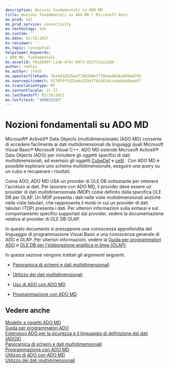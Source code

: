 ```yaml
---
description: Nozioni fondamentali su ADO MD
title: Nozioni fondamentali su ADO MD | Microsoft Docs
ms.prod: sql
ms.prod_service: connectivity
ms.technology: ado
ms.custom: ''
ms.date: 02/15/2017
ms.reviewer: ''
ms.topic: conceptual
helpviewer_keywords:
- ADO MD, fundamentals
ms.assetid: f6a20d9f-c1ab-474c-b9f3-82277e2a126d
author: rothja
ms.author: jroth
ms.openlocfilehash: 7634d32b35eef7d0289ef778bee9646a050e8755
ms.sourcegitcommit: 917df4ffd22e4a229af7dc481dcce3ebba0aa4d7
ms.translationtype: MT
ms.contentlocale: it-IT
ms.lasthandoff: 02/10/2021
ms.locfileid: "100032193"
---
```

# <a name="ado-md-fundamentals"></a>Nozioni fondamentali su ADO MD
Microsoft® ActiveX® Data Objects (multidimensionale) (ADO MD) consente di accedere facilmente ai dati multidimensionali da linguaggi quali Microsoft Visual Basic® Microsoft Visual C++. ADO MD estende Microsoft ActiveX® Data Objects (ADO) per includere gli oggetti specifici di dati multidimensionali, ad esempio gli oggetti [CubeDef](../../reference/ado-md-api/cubedef-object-ado-md.md) e [cellt](../../reference/ado-md-api/cellset-object-ado-md.md) . Con ADO MD è possibile esplorare uno schema multidimensionale, eseguire una query su un cubo e recuperare i risultati.  
  
 Come ADO, ADO MD USA un provider di OLE DB sottostante per ottenere l'accesso ai dati. Per lavorare con ADO MD, il provider deve essere un provider di dati multidimensionale (MDP) come definito dalla specifica OLE DB per OLAP. Un MDP presenta i dati nelle viste multidimensionali anziché nelle viste tabulari, che rappresenta il modo in cui un provider di dati tabulari (TDP) presenta i dati. Per ulteriori informazioni sulla sintassi e sul comportamento specifici supportati dal provider, vedere la documentazione relativa al provider di OLE DB OLAP.  
  
 In questo documento si presuppone una conoscenza approfondita del linguaggio di programmazione Visual Basic e una conoscenza generale di ADO e OLAP. Per ulteriori informazioni, vedere la [Guida per programmatori ADO](../ado-programmer-s-guide.md) e [OLE DB per l'elaborazione analitica in linea (OLAP)](/previous-versions/windows/desktop/ms717005(v=vs.85)).  
  
 In questa sezione vengono trattati gli argomenti seguenti.  
  
-   [Panoramica di schemi e dati multidimensionali](./overview-of-multidimensional-schemas-and-data.md)  
  
-   [Utilizzo dei dati multidimensionali](./working-with-multidimensional-data.md)  
  
-   [Uso di ADO con ADO MD](./using-ado-with-ado-md.md)  
  
-   [Programmazione con ADO MD](./programming-with-ado-md.md)  
  
## <a name="see-also"></a>Vedere anche  
 [Modello a oggetti ADO MD](../../reference/ado-md-api/ado-md-object-model.md)   
 [Guida per programmatori ADO](../ado-programmer-s-guide.md)   
 [Estensioni ADO per la sicurezza e il linguaggio di definizione dei dati (ADOX)](../extensions/ado-extensions-for-data-definition-language-and-security-adox.md)   
 [Panoramica di schemi e dati multidimensionali](./overview-of-multidimensional-schemas-and-data.md)   
 [Programmazione con ADO MD](./programming-with-ado-md.md)   
 [Utilizzo di ADO con ADO MD](./using-ado-with-ado-md.md)   
 [Utilizzo dei dati multidimensionali](./working-with-multidimensional-data.md)